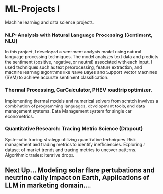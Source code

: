 # ML-Projects I

Machine learning and data science projects. 


### NLP: Analysis with Natural Language Processing (Sentiment, NLU) 

In this project, I developed a sentiment analysis model using natural language processing techniques. The model analyzes text data and predicts the sentiment (positive, negative, or neutral) associated with each input. I used techniques such as text preprocessing, feature extraction, and machine learning algorithms like Naive Bayes and Support Vector Machines (SVM) to achieve accurate sentiment classification.

### Thermal Processing, CarCalculator, PHEV roadtrip optimizer. 

Implementing thermal models and numerical solvers from scratch involves a combination of programming languages, development tools, and data management systems. Data Management system for single car econometrics. 

### Quantitative Research: Trading Metric Science (Dropout)

Systematic trading strategy utilizing quantitative techniques.
Risk management and trading metrics to identify inefficiencies.
Exploring a dataset of market trends and trading metrics to uncover patterns. 
Algorithmic trades: iterative drops. 


## Next Up... Modeling solar flare pertubations and neutrino daily impact on Earth, Applications of LLM in marketing domain....
